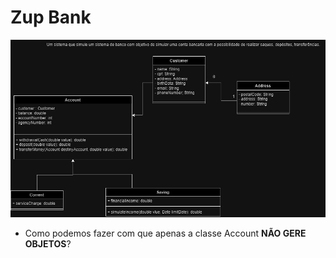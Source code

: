 # Zup Bank



![uml do sistema, descrição das classes relacionadas](./static/uml.png)


- Como podemos fazer com que apenas a classe Account **NÃO GERE OBJETOS**?
